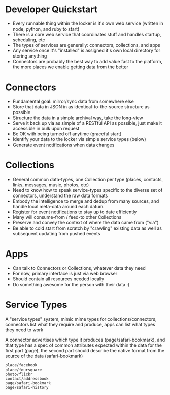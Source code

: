 Developer Quickstart
====================

* Every runnable thing within the locker is it's own web service (written in node, python, and ruby to start)
* There is a core web service that coordinates stuff and handles startup, scheduling, etc
* The types of services are generally: connectors, collections, and apps
* Any service once it's "installed" is assigned it's own local directory for storing anything
* Connectors are probably the best way to add value fast to the platform, the more places we enable getting data from the better

Connectors
==========

* Fundamental goal: mirror/sync data from somewhere else
* Store that data in JSON in as identical-to-the-source structure as possible
* Structure the data in a simple archival way, take the long-view
* Serve it back up via as simple of a RESTful API as possible, just make it accessible in bulk upon request
* Be OK with being turned off anytime (graceful start)
* Identify your data to the locker via simple service types (below)
* Generate event notifications when data changes

Collections
===========

* General common data-types, one Collection per type (places, contacts, links, messages, music, photos, etc)
* Need to know how to speak service-types specific to the diverse set of connectors, understand the raw data formats
* Embody the intelligence to merge and dedup from many sources, and handle local meta-data around each datum.
* Register for event notifications to stay up to date efficiently
* Many will consume-from / feed-to other Collections
* Preserve and convey the context of where the data came from ("via")
* Be able to cold start from scratch by "crawling" existing data as well as subsequent updating from pushed events

Apps
====

* Can talk to Connectors or Collections, whatever data they need
* For now, primary interface is just via web browser
* Should contain all resources needed locally
* Do something awesome for the person with their data :)

Service Types
=============

A "service types" system, mimic mime types for collections/connectors, connectors list what they require and produce, apps can list what types they need to work

A connector advertises which type it produces (page/safari-bookmark), and that type has a spec of common attributes expected within the data for the first part (page), the second part should describe the native format from the source of the data (safari-bookmark)

	place/facebook
	place/foursquare
	photo/flickr
	contact/addressbook
	page/safari-bookmark
	page/safari-history
